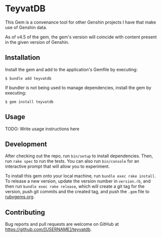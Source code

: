 # TeyvatDB

This Gem is a convenance tool for other Genshin projects I have that make use of Genshin data.

As of v4.5 of the gem, the gem's version will coincide with content present in the given version of Genshin.

## Installation

Install the gem and add to the application's Gemfile by executing:

    $ bundle add teyvatdb

If bundler is not being used to manage dependencies, install the gem by executing:

    $ gem install teyvatdb

## Usage

TODO: Write usage instructions here

## Development

After checking out the repo, run `bin/setup` to install dependencies. Then, run `rake spec` to run the tests. You can also run `bin/console` for an interactive prompt that will allow you to experiment.

To install this gem onto your local machine, run `bundle exec rake install`. To release a new version, update the version number in `version.rb`, and then run `bundle exec rake release`, which will create a git tag for the version, push git commits and the created tag, and push the `.gem` file to [rubygems.org](https://rubygems.org).

## Contributing

Bug reports and pull requests are welcome on GitHub at https://github.com/[USERNAME]/teyvatdb.
